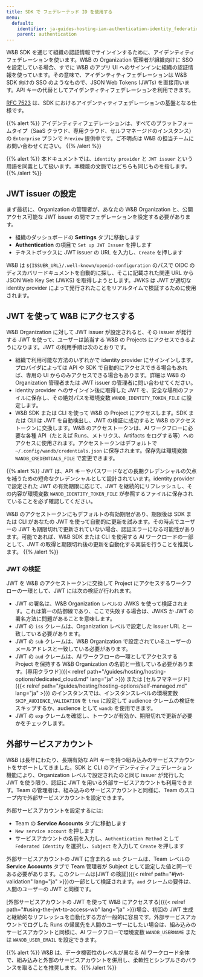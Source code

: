 ```yaml
---
title: SDK で フェデレーテッド ID を使用する
menu:
  default:
    identifier: ja-guides-hosting-iam-authentication-identity_federation
    parent: authentication
---
```


W&B SDK を通じて組織の認証情報でサインインするために、アイデンティティフェデレーションを使います。W&B の Organization 管理者が組織向けに SSO を設定している場合、すでに W&B のアプリ UI へのサインインに組織の認証情報を使っています。その意味で、アイデンティティフェデレーションは W&B SDK 向けの SSO のようなもので、JSON Web Tokens (JWTs) を直接用います。API キーの代替としてアイデンティティフェデレーションを利用できます。

[RFC 7523](https://datatracker.ietf.org/doc/html/rfc7523) は、SDK におけるアイデンティティフェデレーションの基盤となる仕様です。

{{% alert %}}
アイデンティティフェデレーションは、すべてのプラットフォームタイプ（SaaS クラウド、専用クラウド、セルフマネージドのインスタンス）の `Enterprise` プランで `Preview` 提供中です。ご不明点は W&B の担当チームにお問い合わせください。
{{% /alert %}}

{{% alert %}}
本ドキュメントでは、`identity provider` と `JWT issuer` という用語を同義として扱います。本機能の文脈ではどちらも同じものを指します。
{{% /alert %}}

## JWT issuer の設定

まず最初に、Organization の管理者が、あなたの W&B Organization と、公開アクセス可能な JWT issuer の間でフェデレーションを設定する必要があります。

* 組織のダッシュボードの **Settings** タブに移動します
* **Authentication** の項目で `Set up JWT Issuer` を押します
* テキストボックスに JWT issuer の URL を入力し、`Create` を押します

W&B は `${ISSUER_URL}/.well-known/openid-configuration` のパスで OIDC のディスカバリードキュメントを自動的に探し、そこに記載された関連 URL から JSON Web Key Set (JWKS) を取得しようとします。JWKS は JWT が適切な identity provider によって発行されたことをリアルタイムで検証するために使用されます。

## JWT を使って W&B にアクセスする

W&B Organization に対して JWT issuer が設定されると、その issuer が発行する JWT を使って、ユーザーは該当する W&B の Projects にアクセスできるようになります。JWT の利用手順は次のとおりです。

* 組織で利用可能な方法のいずれかで identity provider にサインインします。プロバイダによっては API や SDK で自動的にアクセスできる場合もあれば、専用の UI からのみアクセスできる場合もあります。詳細は W&B の Organization 管理者または JWT issuer の管理者に問い合わせてください。
* identity provider へのサインイン後に取得した JWT を、安全な場所のファイルに保存し、その絶対パスを環境変数 `WANDB_IDENTITY_TOKEN_FILE` に設定します。
* W&B SDK または CLI を使って W&B の Project にアクセスします。SDK または CLI は JWT を自動検出し、JWT の検証に成功すると W&B のアクセストークンに交換します。W&B のアクセストークンは、AI ワークフローに必要な各種 API（たとえば Runs、メトリクス、Artifacts をログする等）へのアクセスに使用されます。アクセストークンはデフォルトで `~/.config/wandb/credentials.json` に保存されます。保存先は環境変数 `WANDB_CREDENTIALS_FILE` で変更できます。

{{% alert %}}
JWT は、API キーやパスワードなどの長期クレデンシャルの欠点を補うための短命なクレデンシャルとして設計されています。identity provider で設定された JWT の有効期限に応じて、JWT を継続的にリフレッシュし、その内容が環境変数 `WANDB_IDENTITY_TOKEN_FILE` が参照するファイルに保存されていることを必ず確認してください。

W&B のアクセストークンにもデフォルトの有効期限があり、期限後は SDK または CLI があなたの JWT を使って自動的に更新を試みます。その時点でユーザーの JWT も期限切れで更新されていない場合、認証エラーになる可能性があります。可能であれば、W&B SDK または CLI を使用する AI ワークロードの一部として、JWT の取得と期限切れ後の更新を自動化する実装を行うことを推奨します。
{{% /alert %}}

### JWT の検証

JWT を W&B のアクセストークンに交換して Project にアクセスするワークフローの一環として、JWT には次の検証が行われます。

* JWT の署名は、W&B Organization レベルの JWKS を使って検証されます。これは第一の防御線であり、ここで失敗する場合は、JWKS か JWT の署名方法に問題があることを意味します。
* JWT の `iss` クレームは、Organization レベルで設定した issuer URL と一致している必要があります。
* JWT の `sub` クレームは、W&B Organization で設定されているユーザーのメールアドレスと一致している必要があります。
* JWT の `aud` クレームは、AI ワークフローの一環としてアクセスする Project を保持する W&B Organization の名前と一致している必要があります。[専用クラウド]({{< relref path="/guides/hosting/hosting-options/dedicated_cloud.md" lang="ja" >}}) または [セルフマネージド]({{< relref path="/guides/hosting/hosting-options/self-managed.md" lang="ja" >}}) のインスタンスでは、インスタンスレベルの環境変数 `SKIP_AUDIENCE_VALIDATION` を `true` に設定して audience クレームの検証をスキップするか、audience として `wandb` を使用できます。
* JWT の `exp` クレームを確認し、トークンが有効か、期限切れで更新が必要かをチェックします。

## 外部サービスアカウント

W&B は長年にわたり、長期有効な API キーを持つ組み込みのサービスアカウントをサポートしてきました。SDK と CLI のアイデンティティフェデレーション機能により、Organization レベルで設定されたのと同じ issuer が発行した JWT を使う限り、認証に JWT を用いる外部サービスアカウントも利用できます。Team の管理者は、組み込みのサービスアカウントと同様に、Team のスコープ内で外部サービスアカウントを設定できます。

外部サービスアカウントを設定するには:

* Team の **Service Accounts** タブに移動します
* `New service account` を押します
* サービスアカウントの名前を入力し、`Authentication Method` として `Federated Identity` を選択し、`Subject` を入力して `Create` を押します

外部サービスアカウントの JWT に含まれる `sub` クレームは、Team レベルの **Service Accounts** タブで Team 管理者が Subject として設定した値と同一である必要があります。このクレームは[JWT の検証]({{< relref path="#jwt-validation" lang="ja" >}})の一部として検証されます。`aud` クレームの要件は、人間のユーザーの JWT と同様です。

[外部サービスアカウントの JWT を使って W&B にアクセスする]({{< relref path="#using-the-jwt-to-access-wb" lang="ja" >}})場合、初回の JWT 生成と継続的なリフレッシュを自動化する方が一般的に容易です。外部サービスアカウントでログした Runs の帰属先を人間のユーザーにしたい場合は、組み込みのサービスアカウントと同様に、AI ワークフローで環境変数 `WANDB_USERNAME` または `WANDB_USER_EMAIL` を設定できます。

{{% alert %}}
W&B は、データ機密性のレベルが異なる AI ワークロード全体で、組み込みと外部のサービスアカウントを併用し、柔軟性とシンプルさのバランスを取ることを推奨します。
{{% /alert %}}